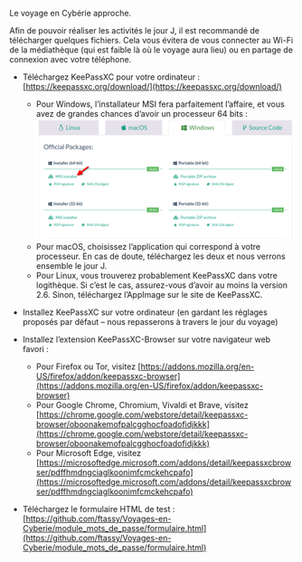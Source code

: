 Le voyage en Cybérie approche.  

Afin de pouvoir réaliser les activités le jour J, il est recommandé de télécharger quelques fichiers. Cela vous évitera de vous connecter au Wi-Fi de la médiathèque (qui est faible là où le voyage aura lieu) ou en partage de connexion avec votre téléphone.  

* Téléchargez KeePassXC pour votre ordinateur : [https://keepassxc.org/download/](https://keepassxc.org/download/) 
  - Pour Windows, l’installateur MSI fera parfaitement l’affaire, et vous avez de grandes chances d’avoir un processeur 64 bits :
 ![Téléchargement de KeePassXC pour Windows](img/keepassxc_windows.png)
  - Pour macOS, choisissez l’application qui correspond à votre processeur. En cas de doute, téléchargez les deux et nous verrons ensemble le jour J.
  - Pour Linux, vous trouverez probablement KeePassXC dans votre logithèque. Si c’est le cas, assurez-vous d’avoir au moins la version 2.6. Sinon, téléchargez l’AppImage sur le site de KeePassXC.
          
* Installez KeePassXC sur votre ordinateur (en gardant les réglages proposés par défaut – nous repasserons à travers le jour du voyage)
          
* Installez l’extension KeePassXC-Browser sur votre navigateur web favori :
  - Pour Firefox ou Tor, visitez [https://addons.mozilla.org/en-US/firefox/addon/keepassxc-browser](https://addons.mozilla.org/en-US/firefox/addon/keepassxc-browser)
  - Pour Google Chrome, Chromium, Vivaldi et Brave, visitez [https://chrome.google.com/webstore/detail/keepassxc-browser/oboonakemofpalcgghocfoadofidjkkk](https://chrome.google.com/webstore/detail/keepassxc-browser/oboonakemofpalcgghocfoadofidjkkk)
  - Pour Microsoft Edge, visitez [https://microsoftedge.microsoft.com/addons/detail/keepassxcbrowser/pdffhmdngciaglkoonimfcmckehcpafo](https://microsoftedge.microsoft.com/addons/detail/keepassxcbrowser/pdffhmdngciaglkoonimfcmckehcpafo)

* Téléchargez le formulaire HTML de test : [https://github.com/ftassy/Voyages-en-Cyberie/module_mots_de_passe/formulaire.html](https://github.com/ftassy/Voyages-en-Cyberie/module_mots_de_passe/formulaire.html)